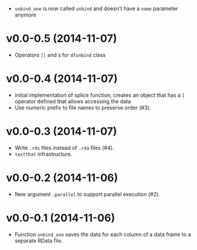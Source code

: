 * `unbind_one` is now called `unbind` and doesn't have a `name` parameter
  anymore

v0.0-0.5 (2014-11-07)
===

* Operators `[[` and `$` for `dfunbind` class

v0.0-0.4 (2014-11-07)
===

* initial implementation of splice function, creates an object that has a `[`
  operator defined that allows accessing the data
* Use numeric prefix to file names to preserve order (#3).

v0.0-0.3 (2014-11-07)
===

* Write `.rds` files instead of `.rda` files (#4).
* `testthat` infrastructure.

v0.0-0.2 (2014-11-06)
===

* New argument `.parallel` to support parallel execution (#2).

v0.0-0.1 (2014-11-06)
===

* Function `unbind_one` saves the data for each column of a data frame to a
  separate RData file.
